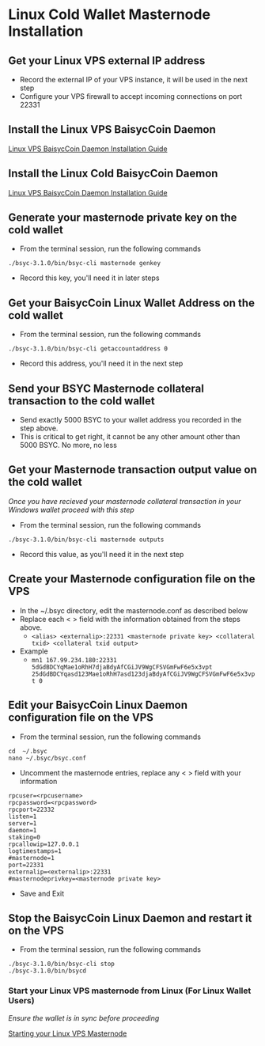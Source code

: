# Linux Cold Wallet Masternode Installation

## Get your Linux VPS external IP address

  * Record the external IP of your VPS instance, it will be used in the next step
  * Configure your VPS firewall to accept incoming connections on port 22331

## Install the Linux VPS BaisycCoin Daemon

[Linux VPS BaisycCoin Daemon Installation Guide](LINUX.md)

## Install the Linux Cold BaisycCoin Daemon

[Linux VPS BaisycCoin Daemon Installation Guide](LINUX.md)

## Generate your masternode private key on the cold wallet

* From the terminal session, run the following commands
```
./bsyc-3.1.0/bin/bsyc-cli masternode genkey
```
* Record this key, you'll need it in later steps

## Get your BaisycCoin Linux Wallet Address on the cold wallet

  * From the terminal session, run the following commands
  ```
  ./bsyc-3.1.0/bin/bsyc-cli getaccountaddress 0
  ```
  * Record this address, you'll need it in the next step
  
## Send your BSYC Masternode collateral transaction to the cold wallet

  * Send exactly 5000 BSYC to your wallet address you recorded in the step above.
  * This is critical to get right, it cannot be any other amount other than 5000 BSYC. No more, no less

## Get your Masternode transaction output value on the cold wallet
*Once you have recieved your masternode collateral transaction in your Windows wallet proceed with this step*

  * From the terminal session, run the following commands
  ```
  ./bsyc-3.1.0/bin/bsyc-cli masternode outputs
  ```
  * Record this value, as you'll need it in the next step

## Create your Masternode configuration file on the VPS

  * In the ~/.bsyc directory, edit the masternode.conf as described below
  * Replace each < > field with the information obtained from the steps above.
    * ```<alias> <externalip>:22331 <masternode private key> <collateral txid> <collateral txid output>```
  * Example
    * ```mn1 167.99.234.180:22331 5dGdBDCYqMae1oRhH7djaBdyAfCGiJV9WgCFSVGmFwF6e5x3vpt 25dGdBDCYqasd123Mae1oRhH7asd123djaBdyAfCGiJV9WgCFSVGmFwF6e5x3vpt 0```
    
## Edit your BaisycCoin Linux Daemon configuration file on the VPS

* From the terminal session, run the following commands
```
cd  ~/.bsyc
nano ~/.bsyc/bsyc.conf
```

* Uncomment the masternode entries, replace any < > field with your information
```
rpcuser=<rpcusername>
rpcpassword=<rpcpassword>
rpcport=22332
listen=1
server=1
daemon=1
staking=0
rpcallowip=127.0.0.1
logtimestamps=1
#masternode=1
port=22331
externalip=<externalip>:22331
#masternodeprivkey=<masternode private key>
```

* Save and Exit

## Stop the BaisycCoin Linux Daemon and restart it on the VPS

* From the terminal session, run the following commands
```
./bsyc-3.1.0/bin/bsyc-cli stop
./bsyc-3.1.0/bin/bsycd
```

### Start your Linux VPS masternode from Linux (For Linux Wallet Users)
*Ensure the wallet is in sync before proceeding*

[Starting your Linux VPS Masternode](LINUX-MN-START-LINUX.md)


